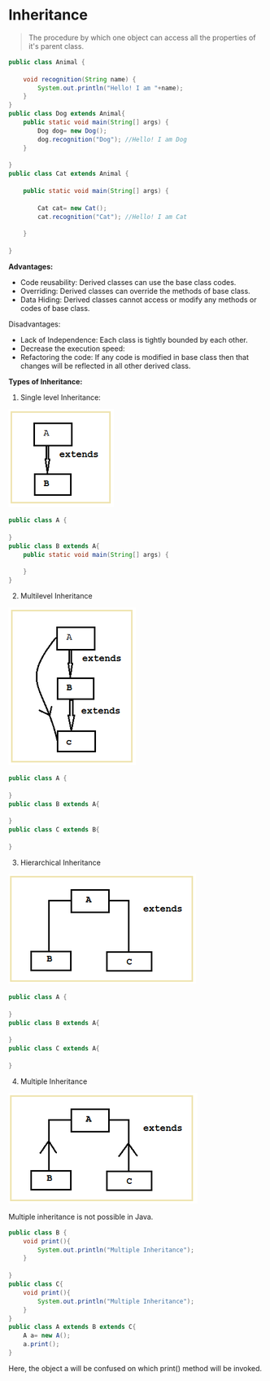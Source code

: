 # Inheritance
>The procedure by which one object can access all the properties of it's parent class.

```java
public class Animal {
	
	void recognition(String name) {
		System.out.println("Hello! I am "+name);
	}
}
public class Dog extends Animal{
	public static void main(String[] args) {
		Dog dog= new Dog();
		dog.recognition("Dog");	//Hello! I am Dog
	}

}
public class Cat extends Animal {

	public static void main(String[] args) {

		Cat cat= new Cat();
		cat.recognition("Cat");	//Hello! I am Cat

	}

}
```
**Advantages:**  
- Code reusability: Derived classes can use the base class codes.
- Overriding: Derived classes can override the methods of base class.
- Data Hiding: Derived classes cannot access or modify any methods or codes of base class.

Disadvantages:
- Lack of Independence: Each class is tightly bounded by each other.
- Decrease the execution speed: 
- Refactoring the code: If any code is modified in base class then that changes will be reflected in all other derived class.

**Types of Inheritance:**  
1. Single level Inheritance:  
   
![Pictures](../Pictures/Inheritance_1.png)

```java
public class A {
	
}
public class B extends A{
	public static void main(String[] args) {

	}
}
```
2. Multilevel Inheritance

![Pictures](../Pictures/Inheritance_2.png)
```java
public class A {
	
}
public class B extends A{

}
public class C extends B{

}
```
3. Hierarchical Inheritance

![Pictures](../Pictures/Inheritance_3.png)
```java
public class A {
	
}
public class B extends A{

}
public class C extends A{

}
```
4. Multiple Inheritance

![Pictures](../Pictures/Inheritance_4.png)

Multiple inheritance is not possible in Java.
```java
public class B {
    void print(){
        System.out.println("Multiple Inheritance");
    }
	
}
public class C{
    void print(){
        System.out.println("Multiple Inheritance");
    }
}
public class A extends B extends C{
    A a= new A();
    a.print();
}
```
Here, the object a will be confused on which print() method will be invoked.